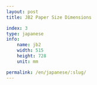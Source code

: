 ```yaml
---
layout: post
title: JB2 Paper Size Dimensions

index: 3
type: japanese
info:
    name: jb2
    width: 515
    height: 728
    unit: mm

permalink: /en/japanese/:slug/
---
```


